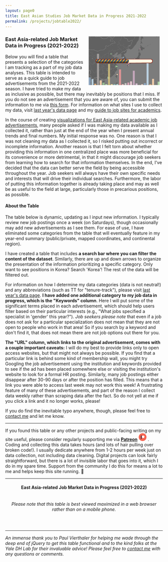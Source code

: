 ```yaml
---
layout: page0
title: East Asian Studies Job Market Data in Progress 2021-2022
permalink: /projects/jobtable2022/
---
```


<!-- BOOTSTRAP CSS-->
<link href="/css/bootstrap.min.css" rel="stylesheet" integrity="" crossorigin="anonymous">
<!-- <link href="//maxcdn.bootstrapcdn.com/bootstrap/3.3.6/css/bootstrap.min.css" rel="stylesheet" integrity="sha384-1q8mTJOASx8j1Au+a5WDVnPi2lkFfwwEAa8hDDdjZlpLegxhjVME1fgjWPGmkzs7" crossorigin="anonymous"> -->
<!-- The link above is the bootstrap link you replaced with your native one~ -->
<!-- DATATABLES BOOTSTRAP INTEGRATION CSS -->
<link rel="stylesheet" href="//cdn.datatables.net/plug-ins/a5734b29083/integration/bootstrap/3/dataTables.bootstrap.css">

<!--JS LIBRARIES-->
<!-- JQUERY -->
<!-- <script src="//cdnjs.cloudflare.com/ajax/libs/jquery/2.2.1/jquery.min.js"></script> -->
<!--BOOTSTRAP JS -->
<script src="//maxcdn.bootstrapcdn.com/bootstrap/3.3.6/js/bootstrap.min.js" integrity="sha384-0mSbJDEHialfmuBBQP6A4Qrprq5OVfW37PRR3j5ELqxss1yVqOtnepnHVP9aJ7xS" crossorigin="anonymous"></script>

<!-- DATATABLES -->
<script type="text/javascript" src="//cdnjs.cloudflare.com/ajax/libs/datatables/1.10.21/js/jquery.dataTables.min.js"></script>

<!--BOOTSTRAP INTEGRATION JS -->
<script src="//cdn.datatables.net/plug-ins/a5734b29083/integration/bootstrap/3/dataTables.bootstrap.js"></script>

<!-- TableTop -->
<script type="text/javascript" src="/js/papaparse.min.js"></script>
<script type="text/javascript" src="/js/graphic2.js"></script>

<div style>
<img src="/images/Data_progress_map22.png" style="float:right;max-width:45%;padding: 10px 10px 10px 15px;">
</div>
<h3>East Asia-related Job Market Data in Progress (2021-2022)</h3>
<p></p>
Below you will find a table that presents a selection of the categories I am tracking as a part of my job data analyses. This table is intended to serve as a quick guide to job advertisements from the 2021-2022 season. I have tried to make my data as inclusive as possible, but there may inevitably be positions that I miss. If you do not see an advertisement that you are aware of, you can submit the information to me via <a href="https://forms.gle/iUc6LPyXveRixh8L6" target="blank">this form</a>. For information on what sites I use to collect my data, visit <a href="/projects/jobs2021/">last year's data page</a> and my <a href="/docs/jobsites/">guide to job sites for academics</a>.
<p></p>
In the course of creating <a href="/projects/jobdata/">visualizations for East Asia-related academic job advertisements</a>, many people asked if I was making my data available as I collected it, rather than just at the end of the year when I present annual trends and final numbers. My initial response was no. One reason is that I was not cleaning my data as I collected it, so I risked putting out incorrect or incomplete information. Another reason is that I felt torn about whether providing this information in one centralized place was more beneficial for its convenience or more detrimental, in that it might discourage job seekers from learning how to search for that information themselves. In the end, I've decided that the data can better serve the field by being accessible throughout the year. Job seekers will always have their own specific needs and interests that will drive their individual searches. Furthermore, the labor of putting this information together is already taking place and may as well be as useful to the field at large, particularly those in precarious positions, as possible.
<p></p>

<h4><b>About the Table</b></h4>
<p></p>
The table below is dynamic, updating as I input new information. I typically review new job postings once a week (on Saturdays), though occasionally may add new advertisements as I see them. For ease of use, I have eliminated some categories from the table that will eventually feature in my year-end summary (public/private, mapped coordinates, and continental region).
<p></p>
I have created a table that includes <b>a search bar where you can filter the content of the dataset</b>. Similarly, there are up and down arrows to organize the presentation of the information prioritizing a specific category. Only want to see positions in Korea? Search 'Korea'! The rest of the data will be filtered out.
<p></p>
For information on how I determine my data categories (data is not neutral!) and any abbreviations (such as TT for "tenure-track"), please visit <a href="/projects/jobs2021/">last year's data page</a>. <b>I have added one additional category to my job data in progress, which is the "Keywords" column</b>. Here I will put some of the significant terms placed in each advertisement, which should help users filter based on their particular interests (e.g., "What jobs specified a specialist in 'gender' this year?"). <em>Job seekers please note</em> that even if a job does not ask for a particular specialization does not mean that they are not open to people who work in that area! So if you search by a keyword and don't find it, that does not mean there are not job options out there for you.
<p></p>
<b>The "URL" column, which links to the original advertisement, comes with a couple important caveats:</b> I will do my best to provide links only to open access websites, but that might not always be possible. If you find that a particular link is behind some kind of membership wall, you might try Googling the job advertisement using the institution and keywords provided to see if the ad has been placed somewhere else or visiting the institution's website to look for a formal HR posting. Similarly, many job postings either disappear after 30-90 days or after the position has filled. This means that a link you were able to access last week may not work this week! A frustrating feature of many of these advertisements, and part of the reason I collect data weekly rather than scraping data after the fact. So do not yell at me if you click a link and it no longer works, please!
<p></p>
If you do find the inevitable typo anywhere, though, please feel free to <a href="/contact/">contact me</a> and let me know.<br>
<hr>
If you found this table or any other projects and public-facing writing on my site useful, please consider regularly supporting me via <b><a href="https://www.patreon.com/prcurtis">Patreon</a></b> <a href="https://www.patreon.com/prcurtis"><img src="/images/patreon_circle1.png" alt="Patreon" width="25px"></a> . Coding and collecting this data takes hours (and lots of hair pulling over broken code!). I usually dedicate anywhere from 1-2 hours per week just on data collection, not including data cleaning. Digital projects can look fairly straightforward, but there is a lot of invisible labor that goes into it, which I do in my spare time. Support from the community I do this for means a lot to me and helps keep this site running. 🙂
<hr>
<center><h4><b>East Asia-related Job Market Data in Progress (2021-2022)</b></h4></center>
<p></p>&nbsp;<br>
<center><em>Please note that this table is best viewed maximized in a web browser rather than on a mobile phone.</em></center>
<p></p>&nbsp;
<div>
   <table id="jobs2022" class="display pretty" width="100%" style="width: 100%"></table>
</div>
<p></p>
<hr>
<em> An immense thank you to Paul Vierthaler for helping me wade through the deep end of jQuery to get this table functional and to the kind folks at the Yale DH Lab for their invaluable advice! Please feel free to <a href="/contact/">contact me</a> with any questions or comments.</em>
<p></p>
<style>
.dataTables_wrapper .dataTables_paginate .paginate_button:hover {
  background: none;
  color: black!important;
  /*change the hover text color*/
}


/*below block of css for change style when active*/

.dataTables_wrapper .dataTables_paginate .paginate_button:active {
  background: none;
  color: black!important;
}
</style>
